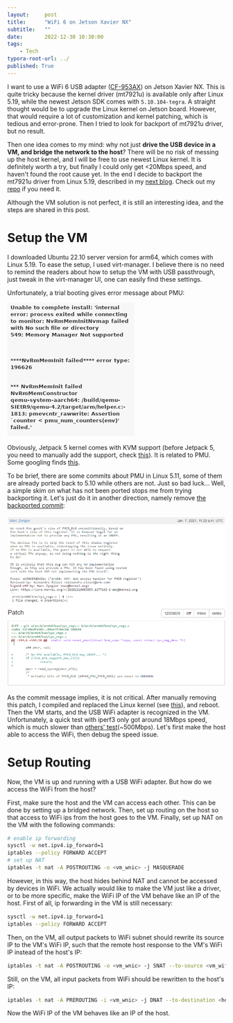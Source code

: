 ```yaml
---
layout:     post
title:      "WiFi 6 on Jetson Xavier NX"
subtitle:   ""
date:       2022-12-30 10:30:00
tags:
    - Tech
typora-root-url: ../
published: True
---
```


I want to use a WiFi 6 USB adapter ([CF-953AX](http://www.comfast.cn/index.php?m=content&c=index&a=show&catid=13&id=149)) on Jetson Xavier NX.
This is quite tricky because the kernel driver (mt7921u) is available only after Linux 5.19, while the newest Jetson SDK comes with `5.10.104-tegra`.
A straight thought would be to upgrade the Linux kernel on Jetson board.
However, that would require a lot of customization and kernel patching, which is tedious and error-prone.
Then I tried to look for backport of mt7921u driver, but no result.

Then one idea comes to my mind: why not just **drive the USB device in a VM, and bridge the network to the host**?
There will be no risk of messing up the host kernel, and I will be free to use newest Linux kernel.
It is definitely worth a try, but finally I could only get \<20Mbps speed, and haven't found the root cause yet.
In the end I decide to backport the mt7921u driver from Linux 5.19, described in my [next blog](https://shengliangd.github.io/2023/01/01/mt76-backport/).
Check out my [repo](https://github.com/ShengliangD/mt76-backport.git) if you need it.

Although the VM solution is not perfect, it is still an interesting idea, and the steps are shared in this post.

# Setup the VM

I downloaded Ubuntu 22.10 server version for arm64, which comes with Linux 5.19.
To ease the setup, I used virt-manager.
I believe there is no need to remind the readers about how to setup the VM with USB passthrough, just tweak in the virt-manager UI, one can easily find these settings.

Unfortunately, a trial booting gives error message about PMU:

![kvm-pmu-error](/img/posts/kvm-pmu-error.png)

Obviously, Jetpack 5 kernel comes with KVM support (before Jetpack 5, you need to manually add the support, check [this](https://forums.developer.nvidia.com/t/guide-to-enable-kvm-on-the-xavier/119777)).
It is related to PMU.
Some googling finds [this](https://discuss.linuxcontainers.org/t/vms-do-not-start-on-lxd-4-10-4-11-on-aarch64-with-kernel-5-10/10227/7).

To be brief, there are some commits about PMU in Linux 5.11, some of them are already ported back to 5.10 while others are not.
Just so bad luck…
Well, a simple skim on what has not been ported stops me from trying backporting it.
Let's just do it in another direction, namely remove [the backported commit](https://patchwork.kernel.org/project/linux-arm-kernel/patch/20210107112101.2297944-2-maz@kernel.org/):

![kvm-patch](/img/posts/kvm-patch1.png)

As the commit message implies, it is not critical. After manually removing this patch, I compiled and replaced the Linux kernel (see [this](https://github.com/ShengliangD/shengliangd.github.io.git)), and reboot.
Then the VM starts, and the USB WiFi adapter is recognized in the VM.
Unfortunately, a quick test with iperf3 only got around 18Mbps speed, which is much slower than [others' test](https://github.com/morrownr/USB-WiFi/discussions/88)(~500Mbps).
Let's first make the host able to access the WiFi, then debug the speed issue.

# Setup Routing

Now, the VM is up and running with a USB WiFi adapter.
But how do we access the WiFi from the host?

First, make sure the host and the VM can access each other.
This can be done by setting up a bridged network.
Then, set up routing on the host so that access to WiFi ips from the host goes to the VM.
Finally, set up NAT on the VM with the following commands:

```bash
# enable ip forwarding
sysctl -w net.ipv4.ip_forward=1
iptables --policy FORWARD ACCEPT
# set up NAT
iptables -t nat -A POSTROUTING -o <vm_wnic> -j MASQUERADE
```

However, in this way, the host hides behind NAT and cannot be accessed by devices in WiFi.
We actually would like to make the VM just like a driver, or to be more specific, make the WiFi IP of the VM behave like an IP of the host.
First of all, ip forwarding in the VM is still necessary:
```bash
sysctl -w net.ipv4.ip_forward=1
iptables --policy FORWARD ACCEPT
```

Then, on the VM, all output packets to WiFi subnet should rewrite its source IP to the VM's WiFi IP, such that the remote host response to the VM's WiFi IP instead of the host's IP:
```bash
iptables -t nat -A POSTROUTING -o <vm_wnic> -j SNAT --to-source <vm_wifi_ip>
```

Still, on the VM, all input packets from WiFi should be rewritten to the host's IP:
```bash
iptables -t nat -A PREROUTING -i <vm_wnic> -j DNAT --to-destination <host_ip>
```

Now the WiFi IP of the VM behaves like an IP of the host.
